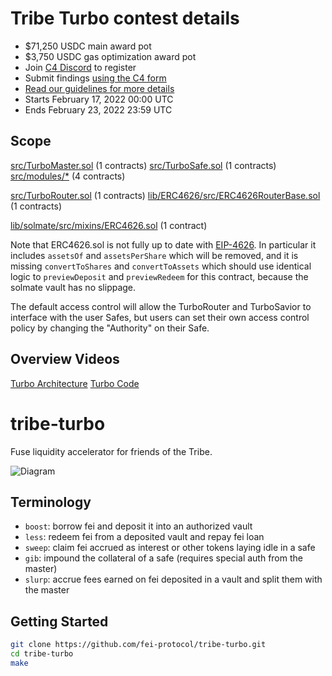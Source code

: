 # Tribe Turbo contest details
- $71,250 USDC main award pot
- $3,750 USDC gas optimization award pot
- Join [C4 Discord](https://discord.gg/code4rena) to register
- Submit findings [using the C4 form](https://code4rena.com/contests/2022-02-tribe-turbo-contest/submit)
- [Read our guidelines for more details](https://docs.code4rena.com/roles/wardens)
- Starts February 17, 2022 00:00 UTC
- Ends February 23, 2022 23:59 UTC

## Scope
[src/TurboMaster.sol](https://github.com/code-423n4/2022-02-tribe-turbo/blob/main/src/TurboMaster.sol) (1 contracts)
[src/TurboSafe.sol](https://github.com/code-423n4/2022-02-tribe-turbo/blob/main/src/TurboSafe.sol) (1 contracts)
[src/modules/*](https://github.com/code-423n4/2022-02-tribe-turbo/blob/main/src/modules) (4 contracts)

[src/TurboRouter.sol](https://github.com/code-423n4/2022-02-tribe-turbo/blob/main/src/TurboRouter.sol) (1 contracts)
[lib/ERC4626/src/ERC4626RouterBase.sol](https://github.com/fei-protocol/ERC4626/blob/5b786fe0317f65f5b716f577c28092fa349c4903/src/ERC4626RouterBase.sol) (1 contracts)

[lib/solmate/src/mixins/ERC4626.sol](https://github.com/Rari-Capital/solmate/blob/1205a9067ff957ef8b0b003ff9d77c20ef9f2e0b/src/mixins/ERC4626.sol) (1 contract)

Note that ERC4626.sol is not fully up to date with [EIP-4626](https://eips.ethereum.org/EIPS/eip-4626). In particular it includes `assetsOf` and `assetsPerShare` which will be removed, and it is missing `convertToShares` and `convertToAssets` which should use identical logic to `previewDeposit` and `previewRedeem` for this contract, because the solmate vault has no slippage.

The default access control will allow the TurboRouter and TurboSavior to interface with the user Safes, but users can set their own access control policy by changing the "Authority" on their Safe.

## Overview Videos
[Turbo Architecture](https://youtu.be/vcuhOVeReTY)
[Turbo Code](https://www.youtube.com/watch?v=EdzKAvq2dJg)

# tribe-turbo

Fuse liquidity accelerator for friends of the Tribe.

![Diagram](https://lucid.app/publicSegments/view/25002d8e-f4ed-4ba7-bec0-cdd3720f9add/image.png)

## Terminology

- `boost`: borrow fei and deposit it into an authorized vault
- `less`: redeem fei from a deposited vault and repay fei loan
- `sweep`: claim fei accrued as interest or other tokens laying idle in a safe
- `gib`: impound the collateral of a safe (requires special auth from the master)
- `slurp`: accrue fees earned on fei deposited in a vault and split them with the master

## Getting Started

```sh
git clone https://github.com/fei-protocol/tribe-turbo.git
cd tribe-turbo
make
```
